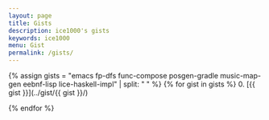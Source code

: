 ```yaml
---
layout: page
title: Gists
description: ice1000's gists
keywords: ice1000
menu: Gist
permalink: /gists/
---
```


{% assign gists = "emacs
fp-dfs
func-compose
posgen-gradle
music-map-gen
eebnf-lisp
lice-haskell-impl" | split: "
" %}
{% for gist in gists %}
0. [{{ gist }}](../gist/{{ gist }}/)

{% endfor %}
